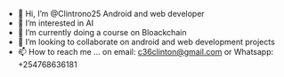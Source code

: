 - 👋 Hi, I’m @Clintrono25 Android and web developer
- 👀 I’m interested in AI
- 🌱 I’m currently doing a course on Bloackchain
- 💞️ I’m looking to collaborate on android and web development projects
- 📫 How to reach me ... on email: c36clinton@gmail.com or Whatsapp: +254768636181 

<!---
Clintrono25/Clintrono25 is a ✨ special ✨ repository because its `README.md` (this file) appears on your GitHub profile.
You can click the Preview link to take a look at your changes.
--->
